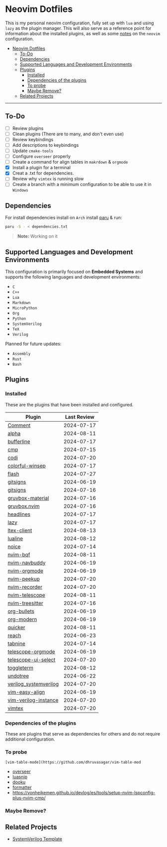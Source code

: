 # Neovim Dotfiles

This is my personal neovim configuration, fully set up with `lua` and using `lazy` as the plugin manager. This will also serve as a reference point for information about the installed plugins, as well as some [notes](./docs/cheatsheet.md) on the `neovim` configuration.

<!--toc:start-->
- [Neovim Dotfiles](#neovim-dotfiles)
  - [To-Do](#to-do)
  - [Dependencies](#dependencies)
  - [Supported Languages and Development Environments](#supported-languages-and-development-environments)
  - [Plugins](#plugins)
    - [Installed](#installed)
    - [Dependencies of the plugins](#dependencies-of-the-plugins)
    - [To probe](#to-probe)
    - [Maybe Remove?](#maybe-remove)
  - [Related Projects](#related-projects)
<!--toc:end-->

---


## To-Do
* [ ] Review plugins
* [ ] Clean plugins (There are to many, and don't even use)
* [ ] Review keybindings
* [ ] Add descriptions to keybindings
* [ ] Update `cmake-tools`
* [ ] Configure `overseer` properly
* [ ] Create a command for align tables in `makrdown` & `orgmode`
* [X] Install a plugin for a terminal
* [X] Creat a .txt for dependencies.
* [ ] Review why `vimtex` is running slow
* [ ] Create a branch with a minimum configuration to be able to use it in `Windows`

## Dependencies
For install dependencies install on `Arch` install [paru](https://github.com/Morganamilo/paru) & run:
```sh
paru -S - < dependencies.txt
```

> **Note:** Working on it

## Supported Languages and Development Environments
This configuration is primarily focused on **Embedded Systems** and supports the following languages and development environments:
- `C`
- `C++`
- `Lua`
- `Markdown`
- `MicroPython`
- `Org`
- `Python`
- `SystemVerilog`
- `TeX`
- `Verilog`

Planned for future updates:
- `Assembly`
- `Rust`
- `Bash`

## Plugins

### Installed

These are the plugins that have been installed and configured.

| Plugin                                                                            | Last Review   |
| --------------------------------------------------------------------------------- | ------------- |
| [Comment](https://github.com/numToStr/Comment.nvim)                               | 2024-07-17    |
| [alpha](https://github.com/goolord/alpha-nvim)                                    | 2024-08-11    |
| [bufferline](https://github.com/akinsho/bufferline.nvim?tab=readme-ov-file)       | 2024-07-17    |
| [cmp](https://github.com/hrsh7th/nvim-cmp)                                        | 2024-07-15    |
| [codi](https://github.com/metakirby5/codi.vim)                                    | 2024-07-20    |
| [colorful-winsep](https://github.com/nvim-zh/colorful-winsep.nvim)                | 2024-07-17    |
| [flash](https://github.com/folke/flash.nvim)                                      | 2024-07-27    |
| [gitsigns](https://github.com/lewis6991/gitsigns.nvim)                            | 2024-06-19    |
| [gitsigns](https://github.com/lewis6991/gitsigns.nvim)                            | 2024-07-16    |
| [gruvbox-material](https://github.com/sainnhe/gruvbox-material)                   | 2024-07-16    |
| [gruvbox.nvim](https://github.com/ellisonleao/gruvbox.nvim)                       | 2024-07-16    |
| [headlines](https://github.com/lukas-reineke/headlines.nvim)                      | 2024-07-17    |
| [lazy](https://github.com/folke/lazy.nvim)                                        | 2024-07-17    |
| [ltex-client](https://github.com/icewind/ltex-client.nvim)                        | 2024-08-13    |
| [lualine](https://github.com/nvim-lualine/lualine.nvim)                           | 2024-08-12    |
| [noice](https://github.com/folke/noice.nvim)                                      | 2024-07-14    |
| [nvim-bqf](https://github.com/kevinhwang91/nvim-bqf)                              | 2024-08-11    |
| [nvim-navbuddy](https://github.com/SmiteshP/nvim-navbuddy.git)                    | 2024-06-19    |
| [nvim-orgmode](https://github.com/nvim-orgmode/orgmode)                           | 2024-06-19    |
| [nvim-peekup](https://github.com/gennaro-tedesco/nvim-peekup)                     | 2024-07-20    |
| [nvim-recorder](https://github.com/chrisgrieser/nvim-recorder)                    | 2024-07-20    |
| [nvim-telescope](https://github.com/nvim-telescope/telescope.nvim)                | 2024-08-11    |
| [nvim-treesitter](https://github.com/nvim-treesitter/nvim-treesitter)             | 2024-07-16    |
| [org-bullets](https://github.com/nvim-orgmode/org-bullets.nvim)                   | 2024-06-19    |
| [org-modern](https://github.com/danilshvalov/org-modern.nvim)                     | 2024-06-19    |
| [quicker](https://github.com/stevearc/quicker.nvim)                               | 2024-08-11    |
| [reach](https://github.com/toppair/reach.nvim)                                    | 2024-06-23    |
| [tabnine](https://github.com/codota/tabnine-nvim)                                 | 2024-07-14    |
| [telescope-orgmode](https://github.com/nvim-orgmode/telescope-orgmode.nvim)       | 2024-06-19    |
| [telescope-ui-select](https://github.com/nvim-telescope/telescope-ui-select.nvim) | 2024-07-20    |
| [toggleterm](https://github.com/akinsho/toggleterm.nvim)                          | 2024-08-12    |
| [undotree](https://github.com/jiaoshijie/undotree)                     | 2024-06-22    |
| [verilog_systemverilog](https://github.com/vhda/verilog_systemverilog.vim)        | 2024-07-20    |
| [vim-easy-align](https://github.com/junegunn/vim-easy-align)                      | 2024-06-19    |
| [vim-verilog-instance](https://github.com/antoinemadec/vim-verilog-instance)      | 2024-07-20    |
| [vimtex](https://github.com/lervag/vimtex)                                        | 2024-07-20    |

### Dependencies of the plugins

These are plugins that serve as dependencies for others and do not require additional configuration.

### To probe

`[vim-table-mode](https://github.com/dhruvasagar/vim-table-mod`
* [overseer](https://github.com/stevearc/overseer.nvim)
* [luasnip](https://github.com/L3MON4D3/LuaSnip)
* [dooku](https://github.com/Zeioth/dooku.nvim)
* [formatter](https://github.com/mhartington/formatter.nvim)
* https://vonheikemen.github.io/devlog/es/tools/setup-nvim-lspconfig-plus-nvim-cmp/

### Maybe Remove?

## Related Projects
* [SystemVerilog Template](https://gitlab.com/HugoBec/sv-template.git)
